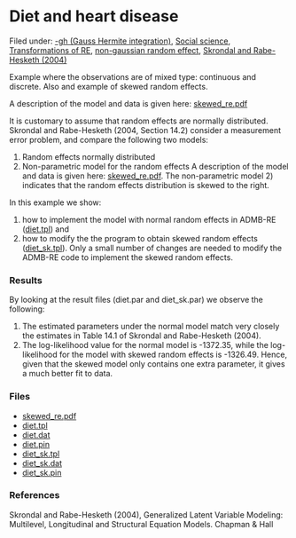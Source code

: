 #  Diet and heart disease

Filed under:  [-gh (Gauss Hermite integration)][1], [Social science][2], [Transformations of RE][3], [non-gaussian random effect][4], [Skrondal and Rabe-Hesketh (2004)][5]

Example where the observations are of mixed type: continuous and discrete. Also and example of skewed random effects.

A description of the model and data is given here: [skewed_re.pdf][6]


It is customary to assume that random effects are normally distributed. Skrondal and Rabe-Hesketh (2004, Section 14.2) consider a measurement error problem, and compare the following two models:

1. Random effects normally distributed
2. Non-parametric model for the random effects
A description of the model and data is given here: [skewed_re.pdf][6]. The non-parametric model 2) indicates that the random effects distribution is skewed to the right.


In this example we show: 
1) how to implement the model with normal random effects in ADMB-RE ([diet.tpl][7]) and 
2) how to modify the the program to obtain skewed random effects ([diet_sk.tpl][8]). Only a small number of changes are needed to modify the ADMB-RE code to implement the skewed random effects.

### Results

By looking at the result files (diet.par and diet_sk.par) we observe the following:

1. The estimated parameters under the normal model match very closely the estimates in Table 14.1 of Skrondal and Rabe-Hesketh (2004).
2. The log-likelihood value for the normal model is -1372.35, while the log-likelihood for the model with skewed random effects is -1326.49. Hence, given that the skewed model only contains one extra parameter, it gives a much better fit to data.

### Files
* [skewed_re.pdf][6]
* [diet.tpl][7]
* [diet.dat][9]
* [diet.pin][10]
* [diet_sk.tpl][8]
* [diet_sk.dat][11]
* [diet_sk.pin][12]

### References
Skrondal and Rabe-Hesketh (2004), Generalized Latent Variable Modeling: Multilevel, Longitudinal and Structural Equation Models. Chapman & Hall

[1]: https://github.com/admb-project/examples/search?utf8=%E2%9C%93&q=-gh+%28Gauss+Hermite+integration%29
[2]: https://github.com/admb-project/examples/search?utf8=%E2%9C%93&q=Social+science
[3]: https://github.com/admb-project/examples/search?utf8=%E2%9C%93&q=Transformations+of+RE
[4]: https://github.com/admb-project/examples/search?utf8=%E2%9C%93&q=non-gaussian+random+effect
[5]: https://github.com/admb-project/examples/search?utf8=%E2%9C%93&q=Skrondal+and+Rabe-Hesketh+%282004%29
[6]: ./skewed_re.pdf
[7]: ./diet.tpl
[8]: ./diet_sk.tpl
[9]: ./diet.dat
[10]: ./diet.pin
[11]: ./diet_sk.dat
[12]: ./diet_sk.pin
